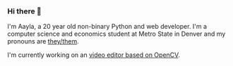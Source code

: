 ### Hi there 👋
I'm Aayla, a 20 year old non-binary Python and web developer. I'm a computer science and economics student at Metro State in Denver and my pronouns are [they/them](https://pronoun.is/they).

I'm currently working on an [video editor based on OpenCV](https://github.com/aaylafetzer/CppVideoTool).

<!--
**aaylafetzer/aaylafetzer** is a ✨ _special_ ✨ repository because its `README.md` (this file) appears on your GitHub profile.

Here are some ideas to get you started:

- 🔭 I’m currently working on ...
- 🌱 I’m currently learning ...
- 👯 I’m looking to collaborate on ...
- 🤔 I’m looking for help with ...
- 💬 Ask me about ...
- 📫 How to reach me: ...
- 😄 Pronouns: ...
- ⚡ Fun fact: ...
-->
